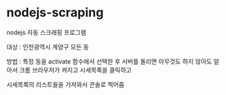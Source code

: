 # nodejs-scraping
nodejs 자동 스크래핑 프로그램


대상 : 인천광역시 계양구 모든 동

방법 : 특정 동을 activate 함수에서 선택한 후 서버를 돌리면 아무것도 하지 않아도 알아서 크롬 브라우저가 켜지고 시세목록을 클릭하고

시세목록의 리스트들을 가져와서 콘솔로 찍어줌
